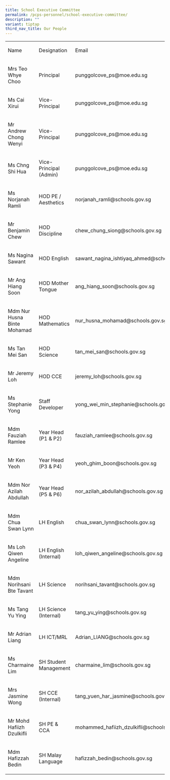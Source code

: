 ```yaml
---
title: School Executive Committee
permalink: /pcps-personnel/school-executive-committee/
description: ""
variant: tiptap
third_nav_title: Our People
---
```

<table>
<tbody>
<tr>
<td rowspan="1" colspan="1">
<p>Name</p>
</td>
<td rowspan="1" colspan="1">
<p>Designation</p>
</td>
<td rowspan="1" colspan="1">
<p>Email</p>
</td>
</tr>
<tr>
<td rowspan="1" colspan="1">
<p>Mrs Teo Whye Choo</p>
</td>
<td rowspan="1" colspan="1">
<p>Principal</p>
</td>
<td rowspan="1" colspan="1">
<p>punggolcove_ps@moe.edu.sg</p>
</td>
</tr>
<tr>
<td rowspan="1" colspan="1">
<p>Ms Cai Xirui
<br>
</p>
</td>
<td rowspan="1" colspan="1">
<p>Vice-Principal</p>
</td>
<td rowspan="1" colspan="1">
<p>punggolcove_ps@moe.edu.sg</p>
</td>
</tr>
<tr>
<td rowspan="1" colspan="1">
<p>Mr Andrew Chong Wenyi</p>
</td>
<td rowspan="1" colspan="1">
<p>Vice-Principal</p>
</td>
<td rowspan="1" colspan="1">
<p>punggolcove_ps@moe.edu.sg</p>
</td>
</tr>
<tr>
<td rowspan="1" colspan="1">
<p>Ms Chng Shi Hua</p>
</td>
<td rowspan="1" colspan="1">
<p>Vice-Principal (Admin)</p>
</td>
<td rowspan="1" colspan="1">
<p>punggolcove_ps@moe.edu.sg</p>
</td>
</tr>
<tr>
<td rowspan="1" colspan="1">
<p>Ms Norjanah Ramli</p>
</td>
<td rowspan="1" colspan="1">
<p>HOD PE / Aesthetics</p>
</td>
<td rowspan="1" colspan="1">
<p>norjanah_ramli@schools.gov.sg</p>
</td>
</tr>
<tr>
<td rowspan="1" colspan="1">
<p>Mr Benjamin Chew</p>
</td>
<td rowspan="1" colspan="1">
<p>HOD Discipline</p>
</td>
<td rowspan="1" colspan="1">
<p>chew_chung_siong@schools.gov.sg</p>
</td>
</tr>
<tr>
<td rowspan="1" colspan="1">
<p>Ms Nagina Sawant</p>
</td>
<td rowspan="1" colspan="1">
<p>HOD English</p>
</td>
<td rowspan="1" colspan="1">
<p>sawant_nagina_ishtiyaq_ahmed@schools.gov.sg</p>
</td>
</tr>
<tr>
<td rowspan="1" colspan="1">
<p>Mr Ang Hiang Soon</p>
</td>
<td rowspan="1" colspan="1">
<p>HOD Mother Tongue</p>
</td>
<td rowspan="1" colspan="1">
<p>ang_hiang_soon@schools.gov.sg
<br>
</p>
</td>
</tr>
<tr>
<td rowspan="1" colspan="1">
<p>Mdm Nur Husna Binte Mohamad
<br>
</p>
</td>
<td rowspan="1" colspan="1">
<p>HOD Mathematics
<br>
</p>
</td>
<td rowspan="1" colspan="1">
<p>nur_husna_mohamad@schools.gov.sg
<br>
</p>
</td>
</tr>
<tr>
<td rowspan="1" colspan="1">
<p>Ms Tan Mei San</p>
</td>
<td rowspan="1" colspan="1">
<p>HOD Science</p>
</td>
<td rowspan="1" colspan="1">
<p>tan_mei_san@schools.gov.sg</p>
</td>
</tr>
<tr>
<td rowspan="1" colspan="1">
<p>Mr Jeremy Loh</p>
</td>
<td rowspan="1" colspan="1">
<p>HOD CCE</p>
</td>
<td rowspan="1" colspan="1">
<p>jeremy_loh@schools.gov.sg
<br>
</p>
</td>
</tr>
<tr>
<td rowspan="1" colspan="1">
<p>Ms Stephanie Yong
<br>
</p>
</td>
<td rowspan="1" colspan="1">
<p>Staff Developer</p>
</td>
<td rowspan="1" colspan="1">
<p>yong_wei_min_stephanie@schools.gov.sg
<br>
</p>
</td>
</tr>
<tr>
<td rowspan="1" colspan="1">
<p>Mdm Fauziah Ramlee</p>
</td>
<td rowspan="1" colspan="1">
<p>Year Head (P1 &amp; P2)</p>
</td>
<td rowspan="1" colspan="1">
<p>fauziah_ramlee@schools.gov.sg
<br>
</p>
</td>
</tr>
<tr>
<td rowspan="1" colspan="1">
<p>Mr Ken Yeoh
<br>
</p>
</td>
<td rowspan="1" colspan="1">
<p>Year Head (P3 &amp; P4)</p>
</td>
<td rowspan="1" colspan="1">
<p>yeoh_ghim_boon@schools.gov.sg
<br>
</p>
</td>
</tr>
<tr>
<td rowspan="1" colspan="1">
<p>Mdm Nor Azilah Abdullah
<br>
</p>
</td>
<td rowspan="1" colspan="1">
<p>Year Head (P5 &amp; P6)</p>
</td>
<td rowspan="1" colspan="1">
<p>nor_azilah_abdullah@schools.gov.sg</p>
</td>
</tr>
<tr>
<td rowspan="1" colspan="1">
<p>Mdm Chua Swan Lynn</p>
</td>
<td rowspan="1" colspan="1">
<p>LH English</p>
</td>
<td rowspan="1" colspan="1">
<p>chua_swan_lynn@schools.gov.sg</p>
</td>
</tr>
<tr>
<td rowspan="1" colspan="1">
<p>Ms Loh Qiwen Angeline</p>
</td>
<td rowspan="1" colspan="1">
<p>LH English (Internal)</p>
</td>
<td rowspan="1" colspan="1">
<p>loh_qiwen_angeline@schools.gov.sg</p>
</td>
</tr>
<tr>
<td rowspan="1" colspan="1">
<p>Mdm Norihsani Bte Tavant</p>
</td>
<td rowspan="1" colspan="1">
<p>LH Science
<br>
</p>
</td>
<td rowspan="1" colspan="1">
<p>norihsani_tavant@schools.gov.sg
<br>
</p>
</td>
</tr>
<tr>
<td rowspan="1" colspan="1">
<p>Ms Tang Yu Ying</p>
</td>
<td rowspan="1" colspan="1">
<p>LH Science (Internal)</p>
</td>
<td rowspan="1" colspan="1">
<p>tang_yu_ying@schools.gov.sg</p>
</td>
</tr>
<tr>
<td rowspan="1" colspan="1">
<p>Mr Adrian Liang</p>
</td>
<td rowspan="1" colspan="1">
<p>LH ICT/MRL</p>
</td>
<td rowspan="1" colspan="1">
<p>Adrian_LIANG@schools.gov.sg</p>
</td>
</tr>
<tr>
<td rowspan="1" colspan="1">
<p>Ms Charmaine Lim</p>
</td>
<td rowspan="1" colspan="1">
<p>SH Student Management</p>
</td>
<td rowspan="1" colspan="1">
<p>charmaine_lim@schools.gov.sg</p>
</td>
</tr>
<tr>
<td rowspan="1" colspan="1">
<p>Mrs Jasmine Wong</p>
</td>
<td rowspan="1" colspan="1">
<p>SH CCE (Internal)</p>
</td>
<td rowspan="1" colspan="1">
<p>tang_yuen_har_jasmine@schools.gov.sg</p>
</td>
</tr>
<tr>
<td rowspan="1" colspan="1">
<p>Mr Mohd Hafiizh Dzulkifli
<br>
</p>
</td>
<td rowspan="1" colspan="1">
<p>SH PE &amp; CCA</p>
</td>
<td rowspan="1" colspan="1">
<p>mohammed_hafiizh_dzulkifli@schools.gov.sg</p>
</td>
</tr>
<tr>
<td rowspan="1" colspan="1">
<p>Mdm Hafizzah Bedin</p>
</td>
<td rowspan="1" colspan="1">
<p>SH Malay Language</p>
</td>
<td rowspan="1" colspan="1">
<p>hafizzah_bedin@schools.gov.sg</p>
</td>
</tr>
</tbody>
</table>
<p></p>